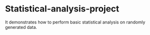 # Statistical-analysis-project
It demonstrates how to perform basic statistical analysis on randomly generated data.
